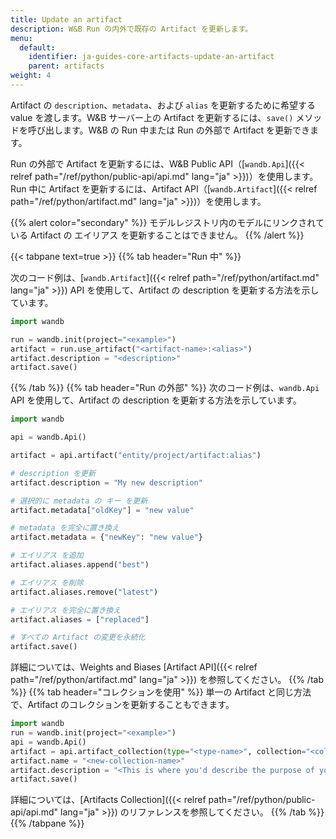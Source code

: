 ```yaml
---
title: Update an artifact
description: W&B Run の内外で既存の Artifact を更新します。
menu:
  default:
    identifier: ja-guides-core-artifacts-update-an-artifact
    parent: artifacts
weight: 4
---
```


Artifact の `description`、`metadata`、および `alias` を更新するために希望する value を渡します。W&B サーバー上の Artifact を更新するには、`save()` メソッドを呼び出します。W&B の Run 中または Run の外部で Artifact を更新できます。

Run の外部で Artifact を更新するには、W&B Public API（[`wandb.Api`]({{< relref path="/ref/python/public-api/api.md" lang="ja" >}})）を使用します。Run 中に Artifact を更新するには、Artifact API（[`wandb.Artifact`]({{< relref path="/ref/python/artifact.md" lang="ja" >}})）を使用します。

{{% alert color="secondary" %}}
モデルレジストリ内のモデルにリンクされている Artifact の エイリアス を更新することはできません。
{{% /alert %}}

{{< tabpane text=true >}}
  {{% tab header="Run 中" %}}

次のコード例は、[`wandb.Artifact`]({{< relref path="/ref/python/artifact.md" lang="ja" >}}) API を使用して、Artifact の description を更新する方法を示しています。

```python
import wandb

run = wandb.init(project="<example>")
artifact = run.use_artifact("<artifact-name>:<alias>")
artifact.description = "<description>"
artifact.save()
```
  {{% /tab %}}
  {{% tab header="Run の外部" %}}
次のコード例は、`wandb.Api` API を使用して、Artifact の description を更新する方法を示しています。

```python
import wandb

api = wandb.Api()

artifact = api.artifact("entity/project/artifact:alias")

# description を更新
artifact.description = "My new description"

# 選択的に metadata の キー を更新
artifact.metadata["oldKey"] = "new value"

# metadata を完全に置き換え
artifact.metadata = {"newKey": "new value"}

# エイリアス を追加
artifact.aliases.append("best")

# エイリアス を削除
artifact.aliases.remove("latest")

# エイリアス を完全に置き換え
artifact.aliases = ["replaced"]

# すべての Artifact の変更を永続化
artifact.save()
```

詳細については、Weights and Biases [Artifact API]({{< relref path="/ref/python/artifact.md" lang="ja" >}}) を参照してください。
  {{% /tab %}}
  {{% tab header="コレクションを使用" %}}
単一の Artifact と同じ方法で、Artifact のコレクションを更新することもできます。

```python
import wandb
run = wandb.init(project="<example>")
api = wandb.Api()
artifact = api.artifact_collection(type="<type-name>", collection="<collection-name>")
artifact.name = "<new-collection-name>"
artifact.description = "<This is where you'd describe the purpose of your collection.>"
artifact.save()
```
詳細については、[Artifacts Collection]({{< relref path="/ref/python/public-api/api.md" lang="ja" >}}) のリファレンスを参照してください。
  {{% /tab %}}
{{% /tabpane %}}
